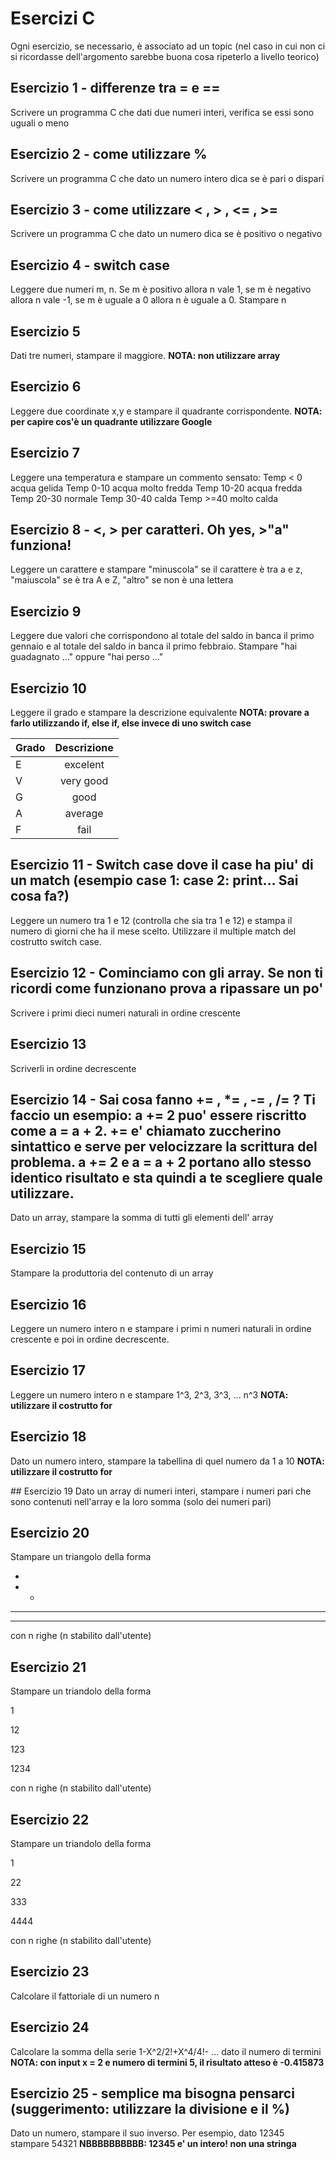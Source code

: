 # Esercizi C 
Ogni esercizio, se necessario, è associato ad un topic (nel caso in cui non ci si ricordasse dell'argomento sarebbe buona cosa ripeterlo a livello teorico)
## Esercizio 1 - differenze tra = e ==
Scrivere un programma C che dati due numeri interi, verifica se essi sono uguali o meno 

## Esercizio 2 - come utilizzare %
Scrivere un programma C che dato un numero intero dica se è pari o dispari

## Esercizio 3 - come utilizzare < , > , <= , >= 
Scrivere un programma C che dato un numero dica se è positivo o negativo

## Esercizio 4 - switch case 
Leggere due numeri m, n. Se m è positivo allora n vale 1, se m è negativo allora n vale -1, se m è uguale a 0 allora n è uguale a 0. Stampare n

## Esercizio 5 
Dati tre numeri, stampare il maggiore. **NOTA: non utilizzare array**

## Esercizio 6 
Leggere due coordinate x,y e stampare il quadrante corrispondente. **NOTA: per capire cos'è un quadrante utilizzare Google**

## Esercizio 7 
Leggere una temperatura e stampare un commento sensato: 
Temp < 0 acqua gelida 
Temp 0-10 acqua molto fredda
Temp 10-20 acqua fredda
Temp 20-30 normale
Temp 30-40 calda
Temp >=40 molto calda

## Esercizio 8 - <, > per caratteri. Oh yes, >"a" funziona!
Leggere un carattere e stampare "minuscola" se il carattere è tra a e z, "maiuscola" se è tra A e Z, "altro" se non è una lettera

## Esercizio 9 
Leggere due valori che corrispondono al totale del saldo in banca il primo gennaio e al totale del saldo in banca il primo febbraio. Stampare "hai guadagnato ..." oppure "hai perso ..."

## Esercizio 10
Leggere il grado e stampare la descrizione equivalente **NOTA: provare a farlo utilizzando if, else if, else invece di uno switch case**

| Grado        | Descrizione           | 
| ------------- |:-------------:| 
| E | excelent | 
| V | very good      |  
| G | good      | 
| A | average      | 
| F | fail      | 

## Esercizio 11 - Switch case dove il case ha piu' di un match (esempio case 1: case 2: print... Sai cosa fa?)
Leggere un numero tra 1 e 12 (controlla che sia tra 1 e 12) e stampa il numero di giorni che ha il mese scelto. Utilizzare il multiple match del costrutto switch case. 

## Esercizio 12 - Cominciamo con gli array. Se non ti ricordi come funzionano prova a ripassare un po' 
Scrivere i primi dieci numeri naturali in ordine crescente 

## Esercizio 13
Scriverli in ordine decrescente

## Esercizio 14 - Sai cosa fanno += , *= , -= , /= ? Ti faccio un esempio: a += 2 puo' essere riscritto come a = a + 2. += e' chiamato zuccherino sintattico e serve per velocizzare la scrittura del problema. a += 2 e a = a + 2 portano allo stesso identico risultato e sta quindi a te scegliere quale utilizzare. 
Dato un array, stampare la somma di tutti gli elementi dell' array 

## Esercizio 15 
Stampare la produttoria del contenuto di un array 

## Esercizio 16 
Leggere un numero intero n e stampare i primi n numeri naturali in ordine crescente e poi in ordine decrescente.

## Esercizio 17 
Leggere un numero intero n e stampare 1^3, 2^3, 3^3, ... n^3 **NOTA: utilizzare il costrutto for**

## Esercizio 18
Dato un numero intero, stampare la tabellina di quel numero da 1 a 10 **NOTA: utilizzare il costrutto for**

## Esercizio 19
Dato un array di numeri interi, stampare i numeri pari che sono contenuti nell'array e la loro somma (solo dei numeri pari)

## Esercizio 20 
Stampare un triangolo della forma 

*

* *

* * *

* * * *

con n righe (n stabilito dall'utente)

## Esercizio 21
Stampare un triandolo della forma 

1

12

123

1234

con n righe (n stabilito dall'utente)

## Esercizio 22
Stampare un triandolo della forma 

1

22

333

4444

con n righe (n stabilito dall'utente)

## Esercizio 23
Calcolare il fattoriale di un numero n

## Esercizio 24 
Calcolare la somma della serie 1-X^2/2!+X^4/4!- ... dato il numero di termini **NOTA: con input x = 2 e numero di termini 5, il risultato atteso è -0.415873**

## Esercizio 25 - semplice ma bisogna pensarci (suggerimento: utilizzare la divisione e il %)
Dato un numero, stampare il suo inverso. Per esempio, dato 12345 stampare 54321 **NBBBBBBBBBB: 12345 e' un intero! non una stringa**
